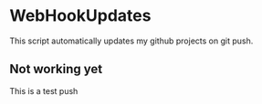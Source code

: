 # WebHookUpdates
This script automatically updates my github projects on git push.

## Not working yet

This is a test push